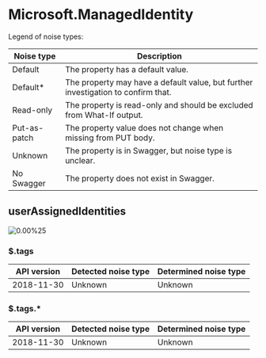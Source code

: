 # Microsoft.ManagedIdentity

Legend of noise types:

| Noise type   | Description                                                                       |
| ------------ | --------------------------------------------------------------------------------- |
| Default      | The property has a default value.                                                 |
| Default*     | The property may have a default value, but further investigation to confirm that. |
| Read-only    | The property is read-only and should be excluded from What-If output.             |
| Put-as-patch | The property value does not change when missing from PUT body.                    |
| Unknown      | The property is in Swagger, but noise type is unclear.                            |
| No Swagger   | The property does not exist in Swagger.                                           |

## userAssignedIdentities

![0.00%25](https://img.shields.io/badge/0.00%25-%E2%98%86☆☆☆☆☆☆☆☆☆-red)

### \$.tags

| API version | Detected noise type | Determined noise type |
| ----------- | ------------------- | --------------------- |
| 2018-11-30  | Unknown             | Unknown               |

### \$.tags.*

| API version | Detected noise type | Determined noise type |
| ----------- | ------------------- | --------------------- |
| 2018-11-30  | Unknown             | Unknown               |
